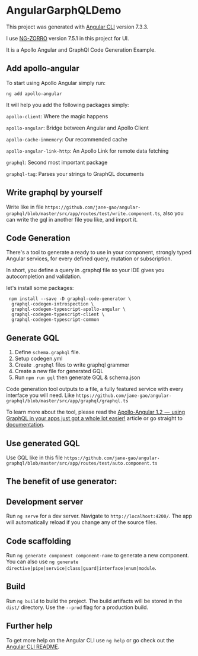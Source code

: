 # AngularGarphQLDemo

This project was generated with
[Angular CLI](https://github.com/angular/angular-cli) version 7.3.3. 

I use [NG-ZORRO](https://ng.ant.design/components/avatar/en) version
7.5.1 in this project for UI.

It is a Apollo Angular and GraphQl Code Generation Example.

## Add apollo-angular
To start using Apollo Angular simply run:
```
ng add apollo-angular
```

It will help you add the following packages simply: 

`apollo-client`: Where the magic happens

`apollo-angular`: Bridge between Angular and Apollo Client

`apollo-cache-inmemory`: Our recommended cache

`apollo-angular-link-http`: An Apollo Link for remote data fetching

`graphql`: Second most important package

`graphql-tag`: Parses your strings to GraphQL documents

## Write graphql by yourself

Write like in file `https://github.com/jane-gao/angular-graphql/blob/master/src/app/routes/test/write.component.ts`, also you
can write the gql in another file you like, and import it. 


## Code Generation

There's a tool to generate a ready to use in your component, strongly typed Angular services, for every defined query, mutation or subscription.

In short, you define a query in .graphql file so your IDE gives you autocompletion and validation.

let's install some packages: 

```
 npm install --save -D graphql-code-generator \
  graphql-codegen-introspection \
  graphql-codegen-typescript-apollo-angular \
  graphql-codegen-typescript-client \
  graphql-codegen-typescript-common
 ```
 
## Generate GQL
1.  Define `schema.graphql` file.
2.  Setup codegen.yml
3.  Create `.graphql` files to write graphql grammer
4.  Create a new file for generated GQL
5.  Run `npm run gql` then generate GQL & schema.json

Code generation tool outputs to a file, a fully featured service with
every interface you will need. Like
`https://github.com/jane-gao/angular-graphql/blob/master/src/app/graphql/graphql.ts`

To learn more about the tool, please read the [Apollo-Angular 1.2  —
 using GraphQL in your apps just got a whole lot easier!](https://medium.com/the-guild/apollo-angular-code-generation-7903da1f8559)
article or go straight to [documentation](https://graphql-code-generator.com/docs/plugins/typescript-apollo-angular).

## Use generated GQL

Use GQL like in this file `https://github.com/jane-gao/angular-graphql/blob/master/src/app/routes/test/auto.component.ts`


## The benefit of use generator:



## Development server

Run `ng serve` for a dev server. Navigate to `http://localhost:4200/`. The app will automatically reload if you change any of the source files.

## Code scaffolding

Run `ng generate component component-name` to generate a new component. You can also use `ng generate directive|pipe|service|class|guard|interface|enum|module`.

## Build

Run `ng build` to build the project. The build artifacts will be stored in the `dist/` directory. Use the `--prod` flag for a production build.

## Further help

To get more help on the Angular CLI use `ng help` or go check out the [Angular CLI README](https://github.com/angular/angular-cli/blob/master/README.md).
